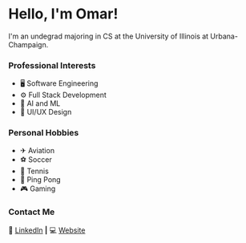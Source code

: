 # Hello, I'm Omar!
I'm an undegrad majoring in CS at the University of Illinois at Urbana-Champaign.

### Professional Interests
- 🖥 Software Engineering
- ⚙ Full Stack Development
- 🤖 AI and ML
- 🎨 UI/UX Design


### Personal Hobbies
- ✈ Aviation
- ⚽ Soccer
- 🎾 Tennis
- 🏓 Ping Pong
- 🎮 Gaming
 
 ### Contact Me
👔 [LinkedIn][LinkedIn] **|**
💻 [Website][Website]

[Website]: https://omarn33.github.io/cv/
[LinkedIn]: https://www.linkedin.com/in/omarnaeem33

